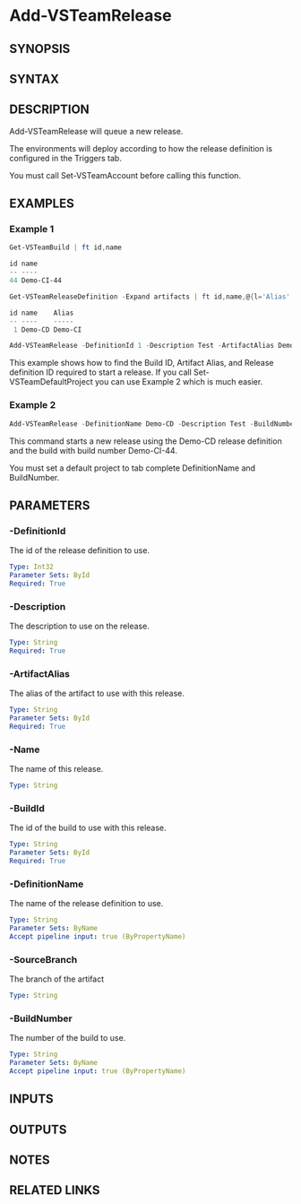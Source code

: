 <!-- #include "./common/header.md" -->

# Add-VSTeamRelease

## SYNOPSIS

<!-- #include "./synopsis/Add-VSTeamRelease.md" -->

## SYNTAX

## DESCRIPTION

Add-VSTeamRelease will queue a new release.

The environments will deploy according to how the release definition is configured in the Triggers tab.

You must call Set-VSTeamAccount before calling this function.

## EXAMPLES

### Example 1

```powershell
Get-VSTeamBuild | ft id,name

id name
-- ----
44 Demo-CI-44

Get-VSTeamReleaseDefinition -Expand artifacts | ft id,name,@{l='Alias';e={$_.artifacts[0].alias}}

id name    Alias
-- ----    -----
 1 Demo-CD Demo-CI

Add-VSTeamRelease -DefinitionId 1 -Description Test -ArtifactAlias Demo-CI -BuildId 44
```

This example shows how to find the Build ID, Artifact Alias, and Release definition ID required to start a release. If you call Set-VSTeamDefaultProject you can use Example 2 which is much easier.

### Example 2

```powershell
Add-VSTeamRelease -DefinitionName Demo-CD -Description Test -BuildNumber Demo-CI-44
```

This command starts a new release using the Demo-CD release definition and the build with build number Demo-CI-44.

You must set a default project to tab complete DefinitionName and BuildNumber.

## PARAMETERS

### -DefinitionId

The id of the release definition to use.

```yaml
Type: Int32
Parameter Sets: ById
Required: True
```

### -Description

The description to use on the release.

```yaml
Type: String
Required: True
```

### -ArtifactAlias

The alias of the artifact to use with this release.

```yaml
Type: String
Parameter Sets: ById
Required: True
```

### -Name

The name of this release.

```yaml
Type: String
```

### -BuildId

The id of the build to use with this release.

```yaml
Type: String
Parameter Sets: ById
Required: True
```

### -DefinitionName

The name of the release definition to use.

```yaml
Type: String
Parameter Sets: ByName
Accept pipeline input: true (ByPropertyName)
```

### -SourceBranch

The branch of the artifact

```yaml
Type: String
```

### -BuildNumber

The number of the build to use.

```yaml
Type: String
Parameter Sets: ByName
Accept pipeline input: true (ByPropertyName)
```

<!-- #include "./params/projectName.md" -->

<!-- #include "./params/forcegroup.md" -->

## INPUTS

## OUTPUTS

## NOTES

<!-- #include "./common/prerequisites.md" -->

## RELATED LINKS

<!-- #include "./common/related.md" -->
